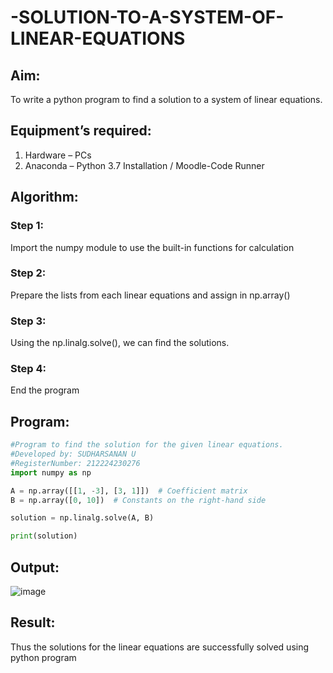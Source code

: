 # -SOLUTION-TO-A-SYSTEM-OF-LINEAR-EQUATIONS
## Aim:
To write a python program to find a solution to a system of linear equations.
## Equipment’s required:
1. 	Hardware – PCs
2. 	Anaconda – Python 3.7 Installation / Moodle-Code Runner
## Algorithm:
### Step 1: 
Import the numpy module to use the built-in functions for calculation
### Step 2: 
Prepare the lists from each linear equations and assign in np.array()
### Step 3: 
Using the np.linalg.solve(), we can find the solutions.
### Step 4: 
End the program
## Program:
```python
#Program to find the solution for the given linear equations.
#Developed by: SUDHARSANAN U
#RegisterNumber: 212224230276
import numpy as np

A = np.array([[1, -3], [3, 1]])  # Coefficient matrix
B = np.array([0, 10])  # Constants on the right-hand side

solution = np.linalg.solve(A, B)

print(solution)
```
## Output:

![image](https://github.com/user-attachments/assets/4a5e289f-cc47-473c-8fab-fc69bf695427)

## Result: 
Thus the solutions for the linear equations are successfully solved using python program

